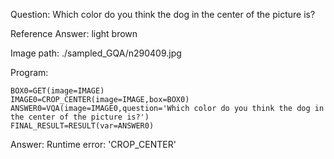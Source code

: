 Question: Which color do you think the dog in the center of the picture is?

Reference Answer: light brown

Image path: ./sampled_GQA/n290409.jpg

Program:

```
BOX0=GET(image=IMAGE)
IMAGE0=CROP_CENTER(image=IMAGE,box=BOX0)
ANSWER0=VQA(image=IMAGE0,question='Which color do you think the dog in the center of the picture is?')
FINAL_RESULT=RESULT(var=ANSWER0)
```
Answer: Runtime error: 'CROP_CENTER'

